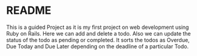 # README

This is a guided Project as it is my first project on web development using Ruby on Rails. 
Here we can add and delete a todo. Also we can update the status of the todo as pending or completed.
It sorts the todos as Overdue, Due Today and Due Later depending on the deadline of a particular Todo.
